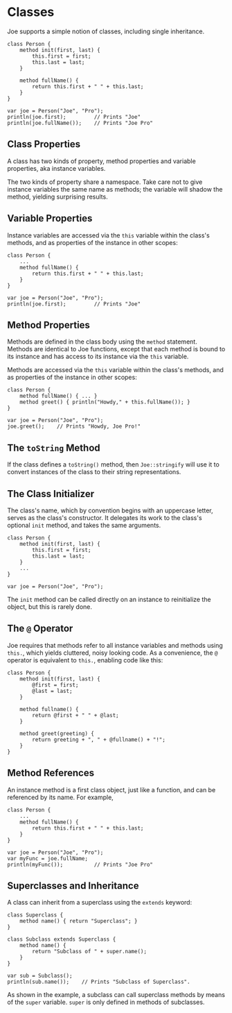 # Classes

Joe supports a simple notion of classes, including single inheritance.

```joe
class Person {
    method init(first, last) {
        this.first = first;
        this.last = last;
    }
    
    method fullName() {
        return this.first + " " + this.last;
    }
}

var joe = Person("Joe", "Pro");
println(joe.first);         // Prints "Joe"
println(joe.fullName());    // Prints "Joe Pro"
```

## Class Properties

A class has two kinds of property, method properties and variable properties,
aka instance variables.

The two kinds of property share a namespace.  Take care not to give instance 
variables the same name as methods; the variable will shadow the method,
yielding surprising results.

## Variable Properties

Instance variables are accessed via the `this` variable within the class's
methods, and as properties of the instance in other scopes:

```joe
class Person {
    ...
    method fullName() {
        return this.first + " " + this.last;
    }
}

var joe = Person("Joe", "Pro");
println(joe.first);         // Prints "Joe"
```

## Method Properties

Methods are defined in the class body using the `method` statement.  
Methods are identical to Joe functions, except that each method is bound
to its instance and has access to its instance via the `this` variable.

Methods are accessed via the `this` variable within the class's
methods, and as properties of the instance in other scopes:

```joe
class Person {
    method fullName() { ... }
    method greet() { println("Howdy," + this.fullName()); }
}

var joe = Person("Joe", "Pro");
joe.greet();    // Prints "Howdy, Joe Pro!"
```

## The `toString` Method

If the class defines a `toString()` method, then `Joe::stringify` will use
it to convert instances of the class to their string representations.  

## The Class Initializer

The class's name, which by convention begins with an uppercase letter,
serves as the class's constructor.  It delegates its work to the class's
optional `init` method, and takes the same arguments.

```joe
class Person {
    method init(first, last) {
        this.first = first;
        this.last = last;
    }
    ...    
}

var joe = Person("Joe", "Pro");
```

The `init` method can be called directly on an instance to reinitialize
the object, but this is rarely done.

## The `@` Operator

Joe requires that methods refer to all instance variables and methods
using `this.`, which yields cluttered, noisy looking code.  As a convenience,
the `@` operator is equivalent to `this.`, enabling code like this:

```joe
class Person {
    method init(first, last) {
        @first = first;
        @last = last;
    }
    
    method fullname() {
        return @first + " " + @last; 
    }
    
    method greet(greeting) {
        return greeting + ", " + @fullname() + "!";
    }
}
```

## Method References

An instance method is a first class object, just like a function, and
can be referenced by its name. For example,

```joe
class Person {
    ...
    method fullName() {
        return this.first + " " + this.last;
    }
}

var joe = Person("Joe", "Pro");
var myFunc = joe.fullName;
println(myFunc());          // Prints "Joe Pro"
```

## Superclasses and Inheritance

A class can inherit from a superclass using the `extends` keyword:

```joe
class Superclass {
    method name() { return "Superclass"; }
}

class Subclass extends Superclass {
    method name() {
        return "Subclass of " + super.name();
    }
}

var sub = Subclass();
println(sub.name());    // Prints "Subclass of Superclass".
```

As shown in the example, a subclass can call superclass methods by
means of the `super` variable.  `super` is only defined in methods
of subclasses.
